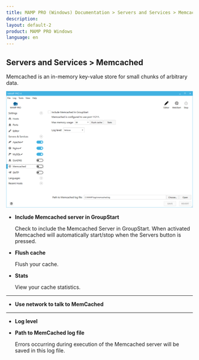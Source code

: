 ```yaml
---
title: MAMP PRO (Windows) Documentation > Servers and Services > Memcached
description: 
layout: default-2
product: MAMP PRO Windows
language: en
---
```


## Servers and Services > Memcached

Memcached is an in-memory key-value store for small chunks of arbitrary data.

![MAMP](/en/MAMP-PRO-Windows/Servers-and-Services/Memcached/memCached.png)

*  **Include Memcached server in GroupStart**  

    Check to include the Memcached Server in GroupStart. When activated Memcached will automatically start/stop when the  Servers button is pressed.

*  **Flush cache**

    Flush your cache.

*  **Stats**

    View your cache statistics.

---

*  **Use network to talk to MemCached**

---

*  **Log level**

*  **Path to MemCached log file**

    Errors occurring during execution of the Memcached server will be saved in this log file.

